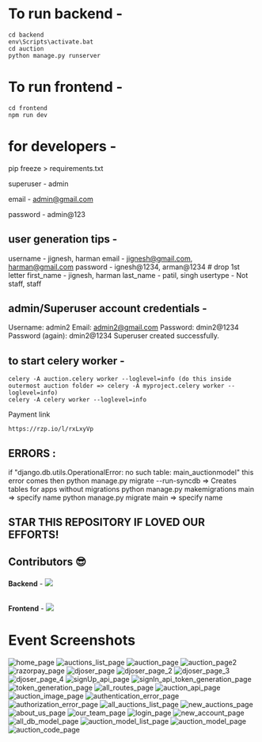 # To run backend - 
```
cd backend
env\Scripts\activate.bat
cd auction 
python manage.py runserver
```

# To run frontend -
```
cd frontend
npm run dev
```

# for developers -
pip freeze > requirements.txt

superuser - admin

email - admin@gmail.com

password - admin@123


## user generation tips -
username - jignesh, harman
email - jignesh@gmail.com, harman@gmail.com
password - ignesh@1234, arman@1234 # drop 1st letter
first_name - jignesh, harman
last_name - patil, singh
usertype - Not staff, staff

## admin/Superuser account credentials -
Username: admin2
Email: admin2@gmail.com
Password: dmin2@1234
Password (again): dmin2@1234
Superuser created successfully.

## to start celery worker -
```
celery -A auction.celery worker --loglevel=info (do this inside outermost auction folder => celery -A myproject.celery worker --loglevel=info)
celery -A celery worker --loglevel=info 
```

Payment link 
```
https://rzp.io/l/rxLxyVp
```

## ERRORS :
if "django.db.utils.OperationalError: no such table: main_auctionmodel" this error comes then
python manage.py migrate --run-syncdb  => Creates tables for apps without migrations
python manage.py makemigrations main => specify name
python manage.py migrate main => specify name

## STAR THIS REPOSITORY IF LOVED OUR EFFORTS!

## Contributors 😎 <p align="center"> 
<b>Backend</b> - <a href="https://github.com/KedarKK1/auction_website_WTL/graphs/contributors"> <img src="https://contrib.rocks/image?repo=KedarKK1/auction_website_WTL" /> </a> 

<br />
<b>Frontend</b> - <a href="https://github.com/KedarKK1/auction_frontend_WTL/graphs/contributors"> <img src="https://contrib.rocks/image?repo=KedarKK1/auction_frontend_WTL" /> </a>  
</p>

# Event Screenshots
<img src="./Screenshots/ss1.PNG" alt="home_page" />
<img src="./Screenshots/ss2.PNG" alt="auctions_list_page" />
<img src="./Screenshots/ss3.PNG" alt="auction_page" />
<img src="./Screenshots/ss4.PNG" alt="auction_page2" />
<!-- <img src="./Screenshots/ss5.PNG" alt="login_page" /> -->
<img src="./Screenshots/ss15.PNG" alt="razorpay_page" />
<img src="./Screenshots/ss16.png" alt="djoser_page"  />
<img src="./Screenshots/ss17.png" alt="djoser_page_2"  />
<img src="./Screenshots/ss18.png" alt="djoser_page_3" />
<img src="./Screenshots/ss19.png" alt="djoser_page_4" />
<img src="./Screenshots/ss20.png" alt="signUp_api_page" />
<img src="./Screenshots/ss21.png" alt="signIn_api_token_generation_page" />
<img src="./Screenshots/ss27.png" alt="token_generation_page" />
<img src="./Screenshots/ss22.png" alt="all_routes_page" />
<img src="./Screenshots/ss23.png" alt="auction_api_page" />
<img src="./Screenshots/ss24.png" alt="auction_image_page" />
<img src="./Screenshots/ss25.png" alt="authentication_error_page" />
<img src="./Screenshots/ss26.PNG" alt="authorization_error_page" />
<img src="./Screenshots/ss28.PNG" alt="all_auctions_list_page" />
<img src="./Screenshots/ss29.png" alt="new_auctions_page" />
<img src="./Screenshots/ss5.PNG" alt="about_us_page" />
<img src="./Screenshots/ss6.PNG" alt="our_team_page" />
<img src="./Screenshots/ss7.PNG" alt="login_page" />
<img src="./Screenshots/ss8.PNG" alt="new_account_page" />
<img src="./Screenshots/ss9.PNG" alt="all_db_model_page" />
<img src="./Screenshots/ss10.PNG" alt="auction_model_list_page" />
<img src="./Screenshots/ss11.PNG" alt="auction_model_page" />
<img src="./Screenshots/ss13.PNG" alt="auction_code_page" />